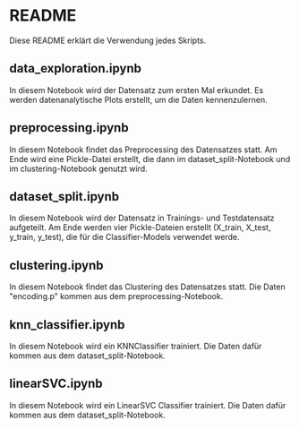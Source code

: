 # README

Diese README erklärt die Verwendung jedes Skripts.

## data_exploration.ipynb
In diesem Notebook wird der Datensatz zum ersten Mal erkundet. Es werden datenanalytische Plots erstellt, um die Daten kennenzulernen.

## preprocessing.ipynb
In diesem Notebook findet das Preprocessing des Datensatzes statt. Am Ende wird eine Pickle-Datei erstellt, die dann im dataset_split-Notebook und im clustering-Notebook genutzt wird.

## dataset_split.ipynb
In diesem Notebook wird der Datensatz in Trainings- und Testdatensatz aufgeteilt. Am Ende werden vier Pickle-Dateien erstellt (X_train, X_test, y_train, y_test), die für die Classifier-Models verwendet werde.

## clustering.ipynb
In diesem Notebook findet das Clustering des Datensatzes statt. Die Daten "encoding.p" kommen aus dem preprocessing-Notebook.

## knn_classifier.ipynb
In diesem Notebook wird ein KNNClassifier trainiert. Die Daten dafür kommen aus dem dataset_split-Notebook.

## linearSVC.ipynb
In diesem Notebook wird ein LinearSVC Classifier trainiert. Die Daten dafür kommen aus dem dataset_split-Notebook.